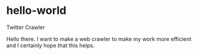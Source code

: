 # hello-world
Twitter Crawler

Hello there. I want to make a web crawler to make my work more efficient and I certainly hope that this helps.
